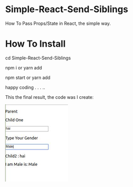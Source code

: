 # Simple-React-Send-Siblings
How To Pass Props/State in React, the simple way.

# How To Install

cd Simple-React-Send-Siblings

npm i or yarn add

npm start or yarn add

happy coding  . . . .. 

This the final result, the code was I create:

![alt text](https://raw.githubusercontent.com/zidniryi/Simple-React-Send-Siblings/master/src/Screenshot%20from%202019-06-11%2021-14-55.jpg)
